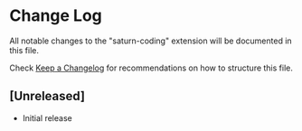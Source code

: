 # Change Log
All notable changes to the "saturn-coding" extension will be documented in this file.

Check [Keep a Changelog](http://keepachangelog.com/) for recommendations on how to structure this file.

## [Unreleased]
- Initial release